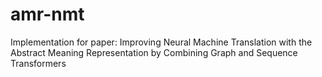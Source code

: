 # amr-nmt
Implementation for paper: Improving Neural Machine Translation with the Abstract Meaning Representation by Combining Graph and Sequence Transformers
